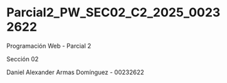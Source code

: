 # Parcial2_PW_SEC02_C2_2025_00232622

Programación Web - Parcial 2

Sección 02

Daniel Alexander Armas Domínguez - 00232622
